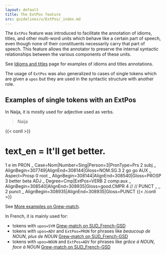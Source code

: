 ```yaml
---
layout: default
title: The ExtPos feature
src: guidelines/u/ExtPos/_index.md
---
```


The `ExtPos` feature was introduced to facilitate the annotation of idioms, titles, and other multi-word units which behave like a certain part of speech, even though none of their constituents necessarily carry that part of speech. This feature allows the annotator to preserve the internal syntactic relationships between the various components of these units.

See [Idioms and titles](./extpos/idioms_titles) page for examples of idioms and titles annotations.

The usage of `ExtPos` was also generalized to cases of single tokens which are given a `upos`  but they are used in the syntactic structure with another role.

## Examples of single tokens with an ExtPos

In Naija, it is mostly used for adjective used as verbs.

> Naija

{{< conll >}}
# text_en = It'll get better.
1	e	im	PRON	_	Case=Nom|Number=Sing|Person=3|PronType=Prs	2	subj	_	AlignBegin=307749|AlignEnd=308144|Gloss=NOM.SG.3
2	go	go	AUX	_	Aspect=Prosp	0	root	_	AlignBegin=308144|AlignEnd=308540|Gloss=PROSP
3	better	beta	ADJ	_	Degree=Cmp|ExtPos=VERB	2	comp:aux	_	AlignBegin=308540|AlignEnd=308935|Gloss=good.CMPR
4	//	//	PUNCT	_	_	2	punct	_	AlignBegin=308935|AlignEnd=308935|Gloss=PUNCT
{{< /conll >}}

See [More examples on Grew-match](http://match.grew.fr/?corpus=SUD_Naija-NSC@latest&custom=613dff2609468).

In French, it is mainly used for:

 * tokens with `upos=SYM` [Grew-match on SUD_French-GSD](http://match.grew.fr/?corpus=SUD_French-GSD@latest&custom=613e03ce49731)
 * tokens with `upos=ADV` and `ExtPos=PRON` for phrases like *beaucoup de NOUN*, *plus de NOUN* [Grew-match on SUD_French-GSD](http://match.grew.fr/?corpus=SUD_French-GSD@latest&custom=613e040411ae4&clustering=N.lemma)
 * tokens with `upos=NOUN` and `ExtPos=ADV` for phrases like *grâce à NOUN*, *face à NOUN* [Grew-match on SUD_French-GSD](http://match.grew.fr/?corpus=SUD_French-GSD@latest&custom=613e0370bf8ee&clustering=N.lemma)
 